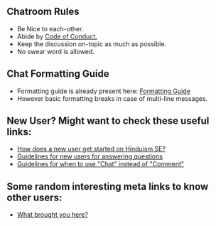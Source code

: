 
## Chatroom Rules

-   Be Nice to each-other.
-   Abide by  [Code of Conduct.](https://hinduism.stackexchange.com/conduct)
-   Keep the discussion on-topic as much as possible.
-   No swear word is allowed.

## Chat Formatting Guide

-   Formatting guide is already present here:  [Formatting Guide](https://hinduism.stackexchange.com/help/formatting)
-   However basic formatting breaks in case of multi-line messages.

## New User? Might want to check these useful links:

-   [How does a new user get started on Hinduism SE?](https://hinduism.meta.stackexchange.com/q/33/647)
-   [Guidelines for new users for answering questions](https://hinduism.meta.stackexchange.com/questions/125/guidelines-for-new-users-for-answering-questions)
-   [Guidelines for when to use "Chat" instead of "Comment"](https://hinduism.meta.stackexchange.com/q/485/1049)

## Some random interesting meta links to know other users:

-   [What brought you here?](https://hinduism.meta.stackexchange.com/q/967/647)

